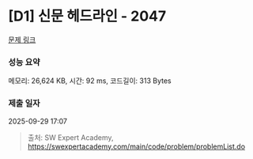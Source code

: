 # [D1] 신문 헤드라인 - 2047 

[문제 링크](https://swexpertacademy.com/main/code/problem/problemDetail.do?contestProbId=AV5QKsLaAy0DFAUq) 

### 성능 요약

메모리: 26,624 KB, 시간: 92 ms, 코드길이: 313 Bytes

### 제출 일자

2025-09-29 17:07



> 출처: SW Expert Academy, https://swexpertacademy.com/main/code/problem/problemList.do